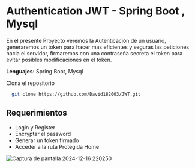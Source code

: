
# Authentication JWT  - Spring Boot , Mysql
En el presente Proyecto veremos la Autenticación de un usuario, generaremos un token para hacer mas eficientes y seguras las peticiones hacia el servidor, firmaremos con una contraseña secreta el token para evitar posibles modificaciones en el token.

**Lenguajes:**  Spring Boot, Mysql

Clona el repositorio

```bash
  git clone https://github.com/David182003/JWT.git
```
## Requerimientos
- Login y Register 
- Encryptar el password
- Generar un token firmado 
- Acceder a la ruta Protegida Home

![Captura de pantalla 2024-12-16 220250](https://github.com/user-attachments/assets/0360985e-2f2f-4195-b1c5-79b871f4b4d9)
